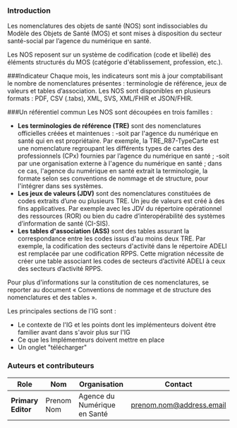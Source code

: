 ### Introduction

Les nomenclatures des objets de santé (NOS) sont indissociables du Modèle des Objets de Santé (MOS) et sont mises à disposition du secteur santé-social par l’agence du numérique en santé.

Les NOS reposent sur un système de codification (code et libellé) des éléments structurés du MOS (catégorie d'établissement, profession, etc.).


###Indicateur
Chaque mois, les indicateurs sont mis à jour comptabilisant le nombre de nomenclatures présentes : terminologie de référence, jeux de valeurs et tables d’association. Les NOS sont disponibles en plusieurs formats : PDF, CSV (.tabs), XML, SVS, XML/FHIR et JSON/FHIR.

###Un référentiel commun
Les NOS sont découpées en trois familles :

- **Les terminologies de référence (TRE)** sont des nomenclatures officielles créées et maintenues :
-soit par l'agence du numérique en santé qui en est propriétaire.
Par exemple, la TRE_R87-TypeCarte est une nomenclature regroupant les différents types de cartes des professionnels (CPx) fournies par l’agence du numérique en santé ;
-soit par une organisation externe à l'agence du numérique en santé ; dans ce cas, l'agence du numérique en santé extrait la terminologie, la formate selon ses conventions de nommage et de structure, pour l'intégrer dans ses systèmes.
- **Les jeux de valeurs (JDV)** sont des nomenclatures constituées de codes extraits d’une ou plusieurs TRE. Un jeu de valeurs est créé à des fins applicatives.
Par exemple avec les JDV du répertoire opérationnel des ressources (ROR) ou bien du cadre d’interopérabilité des systèmes d’information de santé (CI-SIS).
- **Les tables d'association (ASS)** sont des tables assurant la correspondance entre les codes issus d'au moins deux TRE.
Par exemple, la codification des secteurs d'activité dans le répertoire ADELI est remplacée par une codification RPPS. Cette migration nécessite de créer une table associant les codes de secteurs d’activité ADELI à ceux des secteurs d’activité RPPS.

Pour plus d'informations sur la constitution de ces nomenclatures, se reporter au document « Conventions de nommage et de structure des nomenclatures et des tables ».



Les principales sections de l'IG  sont :
* Le contexte de l'IG et les points dont les implémenteurs doivent être familier avant dans s'avoir plus sur l'IG
* Ce que les Implémenteurs doivent mettre en place
* Un onglet "télécharger"


### Auteurs et contributeurs

| Role  | Nom | Organisation | Contact |
| --- | --- | --- | --- |
| **Primary Editor** | Prenom Nom | Agence du Numérique en Santé | prenom.nom@address.email |